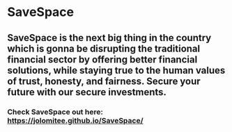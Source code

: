 # SaveSpace
## SaveSpace is the next big thing in the country which is gonna be disrupting the traditional financial sector by offering better financial solutions, while staying true to the human values of trust, honesty, and fairness. Secure your future with our secure investments.
### Check SaveSpace out here: https://jolomitee.github.io/SaveSpace/
